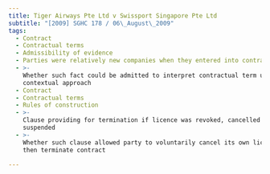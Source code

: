 ```yaml
---
title: Tiger Airways Pte Ltd v Swissport Singapore Pte Ltd
subtitle: "[2009] SGHC 178 / 06\_August\_2009"
tags:
  - Contract
  - Contractual terms
  - Admissibility of evidence
  - Parties were relatively new companies when they entered into contract
  - >-
    Whether such fact could be admitted to interpret contractual term under
    contextual approach
  - Contract
  - Contractual terms
  - Rules of construction
  - >-
    Clause providing for termination if licence was revoked, cancelled or
    suspended
  - >-
    Whether such clause allowed party to voluntarily cancel its own licence and
    then terminate contract

---
```


